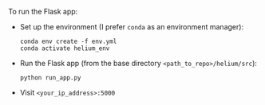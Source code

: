 To run the Flask app:
- Set up the environment (I prefer `conda` as an environment manager):
  ```
  conda env create -f env.yml
  conda activate helium_env
  ```
- Run the Flask app (from the base directory `<path_to_repo>/helium/src`):
  ```
  python run_app.py
  ```
- Visit `<your_ip_address>:5000`